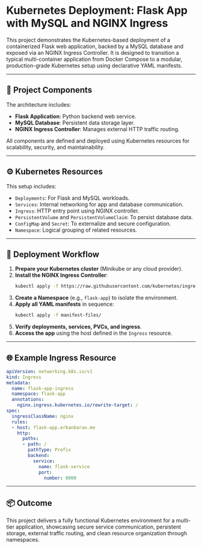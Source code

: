 # Kubernetes Deployment: Flask App with MySQL and NGINX Ingress

This project demonstrates the Kubernetes-based deployment of a containerized Flask web application, backed by a MySQL database and exposed via an NGINX Ingress Controller. It is designed to transition a typical multi-container application from Docker Compose to a modular, production-grade Kubernetes setup using declarative YAML manifests.

---

## 🔧 Project Components

The architecture includes:

- **Flask Application**: Python backend web service.
- **MySQL Database**: Persistent data storage layer.
- **NGINX Ingress Controller**: Manages external HTTP traffic routing.

All components are defined and deployed using Kubernetes resources for scalability, security, and maintainability.

---

## ⚙️ Kubernetes Resources

This setup includes:

- `Deployments`: For Flask and MySQL workloads.
- `Services`: Internal networking for app and database communication.
- `Ingress`: HTTP entry point using NGINX controller.
- `PersistentVolume` and `PersistentVolumeClaim`: To persist database data.
- `ConfigMap` and `Secret`: To externalize and secure configuration.
- `Namespace`: Logical grouping of related resources.

---

## 🚀 Deployment Workflow

1. **Prepare your Kubernetes cluster** (Minikube or any cloud provider).
2. **Install the NGINX Ingress Controller**:
   ```bash
   kubectl apply -f https://raw.githubusercontent.com/kubernetes/ingress-nginx/main/deploy/static/provider/cloud/deploy.yaml
   ```
3. **Create a Namespace** (e.g., `flask-app`) to isolate the environment.
4. **Apply all YAML manifests** in sequence:
   ```bash
   kubectl apply -f manifest-files/
   ```
5. **Verify deployments, services, PVCs, and ingress**.
6. **Access the app** using the host defined in the `Ingress` resource.

---

## 🌐 Example Ingress Resource

```yaml
apiVersion: networking.k8s.io/v1
kind: Ingress
metadata:
  name: flask-app-ingress
  namespace: flask-app
  annotations:
    nginx.ingress.kubernetes.io/rewrite-target: /
spec:
  ingressClassName: nginx
  rules:
  - host: flask-app.erkanbaran.me
    http:
      paths:
      - path: /
        pathType: Prefix
        backend:
          service:
            name: flask-service
            port:
              number: 8000
```

---

## 📦 Outcome

This project delivers a fully functional Kubernetes environment for a multi-tier application, showcasing secure service communication, persistent storage, external traffic routing, and clean resource organization through namespaces.

